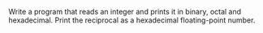 Write a program that reads an integer and prints it in
binary, octal and hexadecimal. 
Print the reciprocal as a hexadecimal floating-point number.